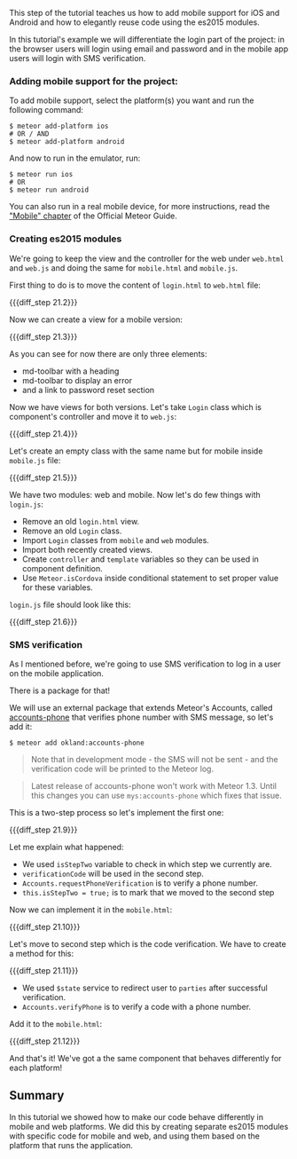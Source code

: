 This step of the tutorial teaches us how to add mobile support for iOS and Android and how to elegantly reuse code using the es2015 modules.

In this tutorial's example we will differentiate the login part of the project: in the browser users will login using email and password and in the mobile app users will login with SMS verification.

### Adding mobile support for the project:

To add mobile support, select the platform(s) you want and run the following command:

    $ meteor add-platform ios
    # OR / AND
    $ meteor add-platform android

And now to run in the emulator, run:

    $ meteor run ios
    # OR
    $ meteor run android

You can also run in a real mobile device, for more instructions, read the ["Mobile" chapter](http://guide.meteor.com/mobile.html) of the Official Meteor Guide.

### Creating es2015 modules

We're going to keep the view and the controller for the web under `web.html` and `web.js` and doing the same for `mobile.html` and `mobile.js`.

First thing to do is to move the content of `login.html` to `web.html` file:

{{{diff_step 21.2}}}

Now we can create a view for a mobile version:

{{{diff_step 21.3}}}

As you can see for now there are only three elements:

* md-toolbar with a heading
* md-toolbar to display an error
* and a link to password reset section

Now we have views for both versions. Let's take `Login` class which is component's controller and move it to `web.js`:

{{{diff_step 21.4}}}

Let's create an empty class with the same name but for mobile inside `mobile.js` file:

{{{diff_step 21.5}}}

We have two modules: web and mobile. Now let's do few things with `login.js`:

* Remove an old `login.html` view.
* Remove an old `Login` class.
* Import `Login` classes from `mobile` and `web` modules.
* Import both recently created views.
* Create `controller` and `template` variables so they can be used in component definition.
* Use `Meteor.isCordova` inside conditional statement to set proper value for these variables.

`login.js` file should look like this:

{{{diff_step 21.6}}}


### SMS verification

As I mentioned before, we're going to use SMS verification to log in a user on the mobile application.

There is a package for that!

We will use an external package that extends Meteor's Accounts, called [accounts-phone](https://atmospherejs.com/okland/accounts-phone) that verifies phone number with SMS message, so let's add it:

    $ meteor add okland:accounts-phone

> Note that in development mode - the SMS will not be sent - and the verification code will be printed to the Meteor log.

> Latest release of accounts-phone won't work with Meteor 1.3.
Until this changes you can use `mys:accounts-phone` which fixes that issue.

This is a two-step process so let's implement the first one:

{{{diff_step 21.9}}}

Let me explain what happened:

* We used `isStepTwo` variable to check in which step we currently are.
* `verificationCode` will be used in the second step.
* `Accounts.requestPhoneVerification` is to verify a phone number.
* `this.isStepTwo = true;` is to mark that we moved to the second step

Now we can implement it in the `mobile.html`:

{{{diff_step 21.10}}}

Let's move to second step which is the code verification. We have to create a method for this:

{{{diff_step 21.11}}}

* We used `$state` service to redirect user to `parties` after successful verification.
* `Accounts.verifyPhone` is to verify a code with a phone number.

Add it to the `mobile.html`:

{{{diff_step 21.12}}}

And that's it! We've got a the same component that behaves differently for each platform!

## Summary

In this tutorial we showed how to make our code behave differently in mobile and web platforms. We did this by creating separate es2015 modules with specific code for mobile and web, and using them based on the platform that runs the application.
